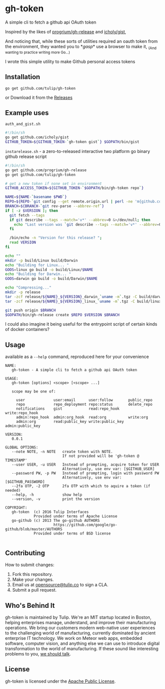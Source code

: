 # gh-token
A simple cli to fetch a github api OAuth token

Inspired by the likes of  [progrium/gh-release](https://github.com/progrium/gh-release) and [icholy/gist](https://github.com/icholy/gist),

 And noticing that, while these sorts of utilities required an oauth token from the environment, they wanted you to \**gasp*\* use a browser to make it,
<sub>(And wanting to practice writing more Go...)</sub>

I wrote this simple utility to make Github personal access tokens

## Installation

```
go get github.com/tulip/gh-token
```

or Download it from the [Releases](https://github.com/tulip/gh-token/releases)

## Example uses

`auth_and_gist.sh`
```bash
#!/bin/sh
go get github.com/icholy/gist
GITHUB_TOKEN=${GITHUB_TOKEN-`gh-token gist`} $GOPATH/bin/gist
```

`instarelease.sh` - a zero-to-released interactive two platform go binary github release script
```sh
#!/bin/sh
go get github.com/progrium/gh-release
go get github.com/tulip/gh-token

# get a new token if none set in environment
GITHUB_ACCESS_TOKEN=${GITHUB_TOKEN-`$GOPATH/bin/gh-token repo`}

NAME=${NAME-`basename $PWD`}
REPO=${REPO-`git config --get remote.origin.url | perl -ne 'm{github.com[:/](.+/[^.]+)}; print  $1'`}
BRANCH=${BRANCH-`git rev-parse --abbrev-ref`}
if [ -z $VERSION ]; then
  git fetch --tags
  if git describe --tags --match='v*' --abbrev=0 &>/dev/null; then
    echo "Last version was `git describe --tags --match='v*' --abbrev=0`"
  fi

  /bin/echo -n "Version for this release? ";
  read VERSION
fi

echo ""
mkdir -p build/Linux build/Darwin
echo "Building for Linux... "
GOOS=linux go build -o build/Linux/$NAME
echo "Building for Darwin... "
GOOS=darwin go build -o build/Darwin/$NAME

echo "Compressing..."
mkdir -p release
tar -zcf release/${NAME}_${VERSION}_darwin_`uname -m`.tgz -C build/darwin $NAME
tar -zcf release/${NAME}_${VERSION}_linux_`uname -m`.tgz -C build/linux $NAME

git push origin $BRANCH
$GOPATH/bin/gh-release create $REPO $VERSION $BRANCH
```

I could also imagine it being useful for the entrypoint script of certain kinds of docker containers?

## Usage

available as a `--help` command, reproduced here for your convenience

```
NAME:
   gh-token - A simple cli to fetch a github api OAuth token

USAGE:
   gh-token [options] <scope> [<scope> ...]

   scope may be one of:

     user             user:email      user:follow       public_repo   
     repo             repo_deployment repo:status       delete_repo   
     notifications    gist            read:repo_hook    write:repo_hook   
     admin:repo_hook  admin:org_hook  read:org          write:org   
     admin:org        read:public_key write:public_key  admin:public_key  

VERSION:
   0.0.1

GLOBAL OPTIONS:
   --note NOTE, -n NOTE   create token with NOTE.
                          If not provided will be 'gh-token @ TIMESTAMP'
   --user USER, -u USER   Instead of prompting, acquire token for USER
                          Alternatively, use env var: [$GITHUB_USER]
   --password PW, -p PW   Instead of prompting, login with password PW
                          Alternatively, use env var: [$GITHUB_PASSWORD]
   --2fa OTP, -2 OTP      2fa OTP with which to aquire a token (if needed)
   --help, -h             show help
   --version, -v          print the version

COPYRIGHT:
   gh-token  (c) 2016 Tulip Interfaces
             Provided under terms of Apache License
   go-github (c) 2013 The go-github AUTHORS
                      https://github.com/google/go-github/blob/master/AUTHORS
             Provided under terms of BSD license


```

## Contributing

How to submit changes:

1. Fork this repository.
2. Make your changes.
3. Email us at opensource@tulip.co to sign a CLA.
4. Submit a pull request.


## Who's Behind It

gh-token is maintained by Tulip. We're an MIT startup located in Boston, helping enterprises manage, understand, and improve their manufacturing operations. We bring our customers modern web-native user experiences to the challenging world of manufacturing, currently dominated by ancient enterprise IT technology. We work on Meteor web apps, embedded software, computer vision, and anything else we can use to introduce digital transformation to the world of manufacturing. If these sound like interesting problems to you, [we should talk](mailto:jobs@tulip.co).


## License

gh-token is licensed under the [Apache Public License](LICENSE).

